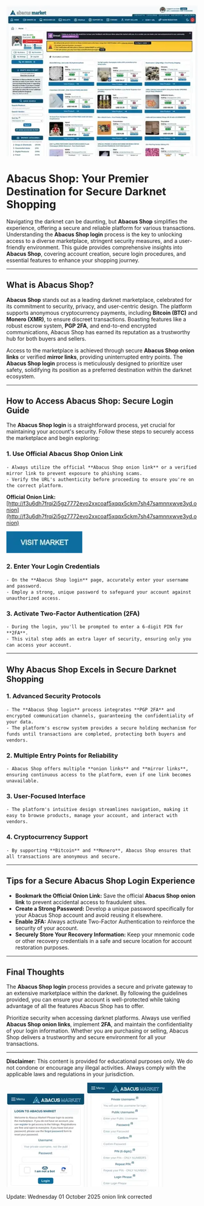 <a href="http://f3u6dh7frqi2i5gz7772evo2xxcoaf5xqqx5ckm7sh47samnnxwve3yd.onion"><img src="/assets/stop.webp" alt="Abacus Shop" style="max-width: 100%;"></a>

# Abacus Shop: Your Premier Destination for Secure Darknet Shopping

Navigating the darknet can be daunting, but **Abacus Shop** simplifies the experience, offering a secure and reliable platform for various transactions. Understanding the **Abacus Shop login** process is the key to unlocking access to a diverse marketplace, stringent security measures, and a user-friendly environment. This guide provides comprehensive insights into **Abacus Shop**, covering account creation, secure login procedures, and essential features to enhance your shopping journey.

---

## What is Abacus Shop?

**Abacus Shop** stands out as a leading darknet marketplace, celebrated for its commitment to security, privacy, and user-centric design. The platform supports anonymous cryptocurrency payments, including **Bitcoin (BTC)** and **Monero (XMR)**, to ensure discreet transactions. Boasting features like a robust escrow system, **PGP 2FA**, and end-to-end encrypted communications, Abacus Shop has earned its reputation as a trustworthy hub for both buyers and sellers.

Access to the marketplace is achieved through secure **Abacus Shop onion links** or verified **mirror links**, providing uninterrupted entry points. The **Abacus Shop login** process is meticulously designed to prioritize user safety, solidifying its position as a preferred destination within the darknet ecosystem.

---

## How to Access Abacus Shop: Secure Login Guide

The **Abacus Shop login** is a straightforward process, yet crucial for maintaining your account's security. Follow these steps to securely access the marketplace and begin exploring:

### 1. **Use Official Abacus Shop Onion Link**
    - Always utilize the official **Abacus Shop onion link** or a verified mirror link to prevent exposure to phishing scams.
    - Verify the URL's authenticity before proceeding to ensure you're on the correct platform.

**Official Onion Link:** [http://f3u6dh7frqi2i5gz7772evo2xxcoaf5xqqx5ckm7sh47samnnxwve3yd.onion](http://f3u6dh7frqi2i5gz7772evo2xxcoaf5xqqx5ckm7sh47samnnxwve3yd.onion)

[<img src="/assets/batch.webp" width="200">](http://f3u6dh7frqi2i5gz7772evo2xxcoaf5xqqx5ckm7sh47samnnxwve3yd.onion)

### 2. **Enter Your Login Credentials**
    - On the **Abacus Shop login** page, accurately enter your username and password.
    - Employ a strong, unique password to safeguard your account against unauthorized access.

### 3. **Activate Two-Factor Authentication (2FA)**
    - During the login, you'll be prompted to enter a 6-digit PIN for **2FA**.
    - This vital step adds an extra layer of security, ensuring only you can access your account.

---

## Why Abacus Shop Excels in Secure Darknet Shopping

### 1. **Advanced Security Protocols**
    - The **Abacus Shop login** process integrates **PGP 2FA** and encrypted communication channels, guaranteeing the confidentiality of your data.
    - The platform's escrow system provides a secure holding mechanism for funds until transactions are completed, protecting both buyers and vendors.

### 2. **Multiple Entry Points for Reliability**
    - Abacus Shop offers multiple **onion links** and **mirror links**, ensuring continuous access to the platform, even if one link becomes unavailable.

### 3. **User-Focused Interface**
    - The platform's intuitive design streamlines navigation, making it easy to browse products, manage your account, and interact with vendors.

### 4. **Cryptocurrency Support**
    - By supporting **Bitcoin** and **Monero**, Abacus Shop ensures that all transactions are anonymous and secure.

---

## Tips for a Secure Abacus Shop Login Experience

- **Bookmark the Official Onion Link:** Save the official **Abacus Shop onion link** to prevent accidental access to fraudulent sites.
- **Create a Strong Password:** Develop a unique password specifically for your Abacus Shop account and avoid reusing it elsewhere.
- **Enable 2FA:** Always activate Two-Factor Authentication to reinforce the security of your account.
- **Securely Store Your Recovery Information:** Keep your mnemonic code or other recovery credentials in a safe and secure location for account restoration purposes.

---

## Final Thoughts

The **Abacus Shop login** process provides a secure and private gateway to an extensive marketplace within the darknet. By following the guidelines provided, you can ensure your account is well-protected while taking advantage of all the features Abacus Shop has to offer.

Prioritize security when accessing darknet platforms. Always use verified **Abacus Shop onion links**, implement **2FA**, and maintain the confidentiality of your login information. Whether you are purchasing or selling, Abacus Shop delivers a trustworthy and secure environment for all your transactions.

---

**Disclaimer:** This content is provided for educational purposes only. We do not condone or encourage any illegal activities. Always comply with the applicable laws and regulations in your jurisdiction.

<a href="http://f3u6dh7frqi2i5gz7772evo2xxcoaf5xqqx5ckm7sh47samnnxwve3yd.onion"><img src="/assets/guide.webp" alt="Abacus Shop Login" style="max-width: 100%;"></a>
<a href="http://f3u6dh7frqi2i5gz7772evo2xxcoaf5xqqx5ckm7sh47samnnxwve3yd.onion"><img src="/assets/report.webp" alt="Abacus Shop Register" style="max-width: 100%;"></a>





















Update:  Wednesday 01 October 2025 onion link corrected